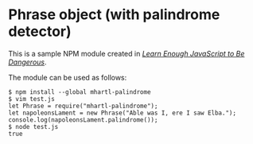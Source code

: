 # Phrase object (with palindrome detector)

This is a sample NPM module created in [*Learn Enough JavaScript to Be Dangerous*](https://www.learnenough.com/javascript-tutorial). 

The module can be used as follows:

```
$ npm install --global mhartl-palindrome
$ vim test.js
let Phrase = require("mhartl-palindrome");
let napoleonsLament = new Phrase("Able was I, ere I saw Elba.");
console.log(napoleonsLament.palindrome());
$ node test.js
true
```
